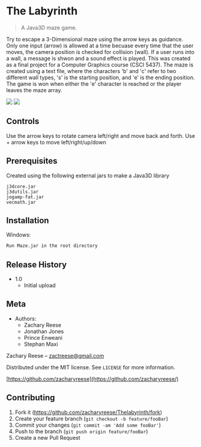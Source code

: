 # The Labyrinth
> A Java3D maze game. 

Try to escape a 3-Dimensional maze using the arrow keys as guidance. Only one input (arrow) is allowed at a time becuase every time that the user moves, the camera position is checked for collision (wall). If a user runs into a wall, a message is shwon and a sound effect is played. This was created as a final project for a Computer Graphics course (CSCI 5437). The maze is created using a text file, where the characters 'b' and 'c' refer to two different wall types, 's' is the starting position, and 'e' is the ending position. The game is won when either the 'e' character is reached or the player leaves the maze array.

![][game-img]
![][mazefile-img]

## Controls

Use the arrow keys to rotate camera left/right and move back and forth. Use <alt> + arrow keys to move left/right/up/down

## Prerequisites

Created using the following external jars to make a Java3D library

```
j3dcore.jar
j3dutils.jar
jogamp-fat.jar
vecmath.jar
```

## Installation

Windows:

```sh
Run Maze.jar in the root directory
```

## Release History

* 1.0
    * Initial upload

## Meta

* Authors:
    * Zachary Reese
    * Jonathan Jones
    * Prince Enweani
    * Stephan Maxi

Zachary Reese – zactreese@gmail.com

Distributed under the MIT license. See ``LICENSE`` for more information.

[https://github.com/zacharyreese](https://github.com/zacharyreese/)

## Contributing

1. Fork it (<https://github.com/zacharyreese/Thelabyrinth/fork>)
2. Create your feature branch (`git checkout -b feature/fooBar`)
3. Commit your changes (`git commit -am 'Add some fooBar'`)
4. Push to the branch (`git push origin feature/fooBar`)
5. Create a new Pull Request

<!-- Markdown link & img dfn's -->
[game-img]: https://i.imgur.com/W1TokLg.jpg
[mazefile-img]: https://i.gyazo.com/0d60a78726c6875b06d9fac47c0442c0.png
